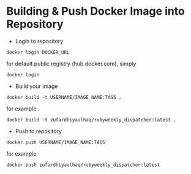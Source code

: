 # Building & Push Docker Image into Repository
- Login to repository
```
docker login DOCKER_URL
```
for default public registry (hub.docker.com), simply 
```
docker login
```
- Build your image
```
docker build -t USERNAME/IMAGE_NAME:TAGS .
```
for example
```
docker build -t zufardhiyaulhaq/rubyweekly_dispatcher:latest .
```
- Push to repository
```
docker push USERNAME/IMAGE_NAME:TAGS
```
for example
```
docker push zufardhiyaulhaq/rubyweekly_dispatcher:latest
```


